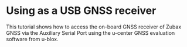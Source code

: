 # Using as a USB GNSS receiver

This tutorial shows how to access the on-board GNSS receiver of Zubax GNSS via the Auxiliary Serial Port using
the u-center GNSS evaluation software from u-blox.
